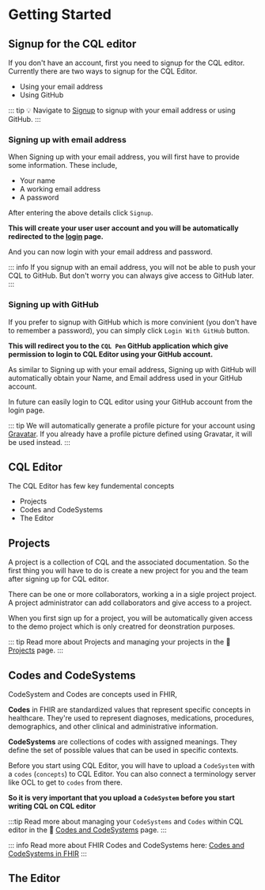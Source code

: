 # Getting Started

## Signup for the CQL editor

If you don't have an account, first you need to signup for the CQL editor. Currently there are two ways to signup for the CQL Editor.

- Using your email address
- Using GitHub

::: tip
:bulb: Navigate to [Signup](http://cql.ruky.me/signup) to signup with your email address or using GitHub.
:::

### Signing up with email address

When Signing up with your email address, you will first have to provide some information. These include,

- Your name
- A working email address
- A password

After entering the above details click `Signup`.

**This will create your user user account and you will be automatically redirected to the [login](http://cql.ruky.me/login) page.**

And you can now login with your email address and password.

::: info
If you signup with an email address, you will not be able to push your CQL to GitHub. But don't worry you can always give access to GitHub later.
:::

### Signing up with GitHub

If you prefer to signup with GitHub which is more convinient (you don't have to remember a password), you can simply click `Login With GitHub` button.

**This will redirect you to the `CQL Pen` GitHub application which give permission to login to CQL Editor using your GitHub account.**

As similar to Signing up with your email address, Signing up with GitHub will automatically obtain your Name, and Email address used in your GitHub account.

In future can easily login to CQL editor using your GitHub account from the login page.

::: tip
We will automatically generate a profile picture for your account using [Gravatar](https://en.gravatar.com/). If you already have a profile picture defined using Gravatar, it will be used instead.
:::

## CQL Editor

The CQL Editor has few key fundemental concepts

- Projects
- Codes and CodeSystems
- The Editor

## Projects

A project is a collection of CQL and the associated documentation. So the first thing you will have to do is create a new project for you and the team after signing up for CQL editor.

There can be one or more collaborators, working a in a sigle project project. A project administrator can add collaborators and give access to a project.

When you first sign up for a project, you will be automatically given access to the demo project which is only creatred for deonstration purposes.

::: tip
Read more about Projects and managing your projects in the :book: [Projects](/projects) page.
:::

## Codes and CodeSystems

CodeSystem and Codes are concepts used in FHIR,

**Codes** in FHIR are standardized values that represent specific concepts in healthcare. They're used to represent diagnoses, medications, procedures, demographics, and other clinical and administrative information.

**CodeSystems** are collections of codes with assigned meanings. They define the set of possible values that can be used in specific contexts.

Before you start using CQL Editor, you will have to upload a `CodeSystem` with a `codes` (`concepts`) to CQL Editor. You can also connect a terminology server like OCL to get to `codes` from there.

**So it is very important that you upload a `CodeSystem` before you start writing CQL on CQL editor**

:::tip
Read more about managing your `CodeSystems` and `Codes` within CQL editor in the :book: [Codes and CodeSystems](/codes-and-codesystems) page.
:::

::: info
Read more about FHIR Codes and CodeSystems here: [Codes and CodeSystems in FHIR](https://claude.ai/share/ad75c90e-312e-4ea2-ad89-fff30dee48bf)
:::

## The Editor
